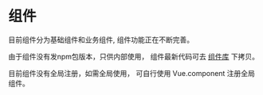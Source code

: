 # 组件

目前组件分为基础组件和业务组件, 组件功能正在不断完善。

由于组件没有发npm包版本，只供内部使用， 组件最新代码可去
[组件库](http://192.168.2.3/jingongxue/webcomponents/tree/master/demo/src) 下拷贝。

目前组件没有全局注册，如需全局使用， 可自行使用 Vue.component 注册全局组件。